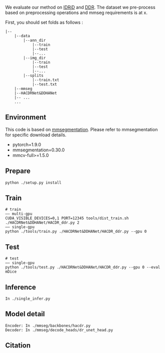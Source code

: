 
We evaluate our method on [IDRiD](https://ieee-dataport.org/open-access/indian-diabetic-retinopathy-image-dataset-idrid) and [DDR](https://github.com/nkicsl/DDR-dataset).
The dataset we pre-process based on preprocessing operations and mmseg requirements is at x.

First, you should set folds as follows :
```
|--
    |--data
        |--ann_dir
            |--train
            |--test
            |--...
        |--img_dir
            |--train
            |--test
            |--...
        |--splits
            |--train.txt
            |--test.txt
    |--mmseg
    |--HACDRNet&DDHANet
    |-- ...
    ...
```

## Environment

This code is based on [mmsegmentation](https://github.com/open-mmlab/mmsegmentation). Please refer to mmsegmentation for specific download details.

-   pytorch=1.9.0
-   mmsegmentation=0.30.0
-   mmcv-full>=1.5.0
## Prepare
```
python ./setup.py install
```
## Train
```
# train
—— multi-gpu
CUDA_VISIBLE_DEVICES=0,1 PORT=12345 tools/dist_train.sh ./HACDRNet&DDHANet/HACDR_ddr.py 2
—— single-gpu
python ./tools/train.py ./HACDRNet&DDHANet/HACDR_ddr.py --gpu 0
```
## Test
```
# test
—— single-gpu
python ./tools/test.py ./HACDRNet&DDHANet/HACDR_ddr.py --gpu 0 --eval mDice
```
## Inference
```
In ./single_infer.py
```
## Model detail
```
Encoder: In ./mmseg/backbones/hacdr.py
Decoder: In ./mmseg/decode_heads/dr_unet_head.py
```
## Citation